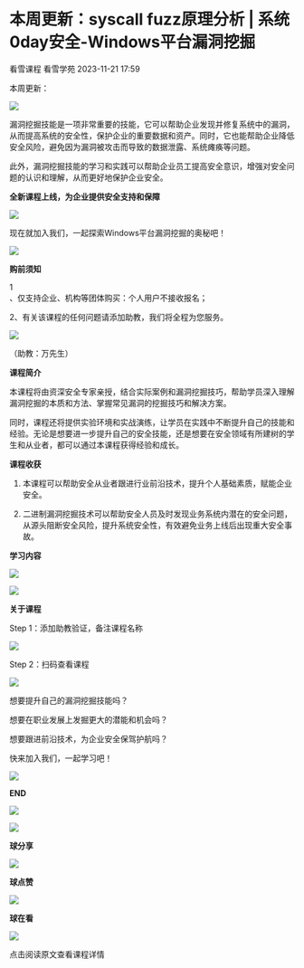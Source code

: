 #  本周更新：syscall fuzz原理分析 | 系统0day安全-Windows平台漏洞挖掘   
看雪课程  看雪学苑   2023-11-21 17:59  
  
本周更新：  
  
![](https://mmbiz.qpic.cn/sz_mmbiz_png/1UG7KPNHN8HZ9ZmZ34slWtr11qs2YzVM2QbYRozPulPPoc2KtVhN2YItA1gUUcLD4E3z8u93CFHcD8emLKR70g/640?wx_fmt=png&from=appmsg "")  
  
  
漏洞挖掘技能是一项非常重要的技能，它可以帮助企业发现并修复系统中的漏洞，从而提高系统的安全性，保护企业的重要数据和资产。同时，它也能帮助企业降低安全风险，避免因为漏洞被攻击而导致的数据泄露、系统瘫痪等问题。  
  
  
此外，漏洞挖掘技能的学习和实践可以帮助企业员工提高安全意识，增强对安全问题的认识和理解，从而更好地保护企业安全。  
  
  
**全新课程上线，为企业提供安全支持和保障**  
  
  
![](https://mmbiz.qpic.cn/sz_mmbiz_jpg/1UG7KPNHN8E1ibZiayUqQlmwNpyP00TsHycAvcKIydbdy8RlMfamQM24I67QliaAuxx08vWXM2bibz8zX4Zz16pL4Q/640?wx_fmt=jpeg "")  
  
  
现在就加入我们，一起探索Windows平台漏洞挖掘的奥秘吧！  
  
![](https://mmbiz.qpic.cn/mmbiz_gif/7QRTvkK2qC5GUbQCMws4DwCrakx3FiaDA57CMxiaWcSZKIa65Obg7ePmLUNOn0PHQnicRBmGFJIzxSFu0f9iaicFL0Q/640?wx_fmt=gif "")  
  
**购前须知**  
  
  
1  
、仅支持企业、机构等团体购买：个人用户不接收报名；  
  
2、有关该课程的任何问题请添加助教，我们将全程为您服务。  
  
![](https://mmbiz.qpic.cn/sz_mmbiz_gif/1UG7KPNHN8FpT85f9FicCdh7KecHERYWcZL4JPysEdm56Px1oA71jtFsMIJGiantAS6ejMEUDzb2kZ778hwWYjpA/640?wx_fmt=png "")  
  
  
（助教：万先生）  
  
  
**课程简介**  
  
  
本课程将由资深安全专家亲授，结合实际案例和漏洞挖掘技巧，帮助学员深入理解漏洞挖掘的本质和方法、掌握常见漏洞的挖掘技巧和解决方案。  
  
  
同时，课程还将提供实验环境和实战演练，让学员在实践中不断提升自己的技能和经验。无论是想要进一步提升自己的安全技能，还是想要在安全领域有所建树的学生和从业者，都可以通过本课程获得经验和成长。  
  
  
  
**课程收获**  
  
  
1. 本课程可以帮助安全从业者跟进行业前沿技术，提升个人基础素质，赋能企业安全。  
  
  
2. 二进制漏洞挖掘技术可以帮助安全人员及时发现业务系统内潜在的安全问题，从源头阻断安全风险，提升系统安全性，有效避免业务上线后出现重大安全事故。  
  
  
  
**学习内容**  
  
  
![](https://mmbiz.qpic.cn/sz_mmbiz_png/1UG7KPNHN8H0AzltjUhfKhia1mt9ImzcX3mCWeBBibbYHoUqKq6X6iaqFVIvJxAr1TDu7rKHAS9IosvEQ0UnXckNQ/640?wx_fmt=png "")  
  
  
![](https://mmbiz.qpic.cn/sz_mmbiz_png/1UG7KPNHN8FpT85f9FicCdh7KecHERYWc0Hypb6mxfb4I1mV40mGs2VW4lES9G2qze5mC0swbaKGWZjk5o3JdVw/640?wx_fmt=png "")  
  
  
  
  
**关于课程**  
  
  
  
  
  
  
  
  
  
Step 1：添加助教验证，备注课程名称  
  
![](https://mmbiz.qpic.cn/sz_mmbiz_gif/1UG7KPNHN8FpT85f9FicCdh7KecHERYWcZL4JPysEdm56Px1oA71jtFsMIJGiantAS6ejMEUDzb2kZ778hwWYjpA/640?wx_fmt=gif "")  
  
  
Step 2：扫码查看课程  
  
![](https://mmbiz.qpic.cn/sz_mmbiz_png/1UG7KPNHN8FpT85f9FicCdh7KecHERYWcgVUM0I2raoMBueVxNic3B3BdB8Z1Y0WAPuVmfacIfbzTX8N89HuwKJQ/640?wx_fmt=png "")  
  
  
想要提升自己的漏洞挖掘技能吗？  
  
想要在职业发展上发掘更大的潜能和机会吗？  
  
想要跟进前沿技术，为企业安全保驾护航吗？  
  
快来加入我们，一起学习吧！  
  
  
  
  
  
![](https://mmbiz.qpic.cn/mmbiz_png/JGvzrR1zc4TE1OMlzTiau6mjXv62SiaK7dkWsS6HCshficjNbyAiclEcMfcGV4E7kSicQ7icEiawJYvXXbMyNKjKLwPjQ/640?wx_fmt=png "")  
  
**END**  
  
![](https://mmbiz.qpic.cn/mmbiz_jpg/Uia4617poZXP96fGaMPXib13V1bJ52yHq9ycD9Zv3WhiaRb2rKV6wghrNa4VyFR2wibBVNfZt3M5IuUiauQGHvxhQrA/640?wx_fmt=jpeg&wxfrom=5&wx_lazy=1&wx_co=1 "")  
  
  
  
![](https://mmbiz.qpic.cn/sz_mmbiz_gif/1UG7KPNHN8FpT85f9FicCdh7KecHERYWcsCoozxaUprFUqfNwm5mkOosnnX5qIdX4TMQjukvba7GPqIBYtQQleQ/640?wx_fmt=gif "")  
  
**球分享**  
  
![](https://mmbiz.qpic.cn/sz_mmbiz_gif/1UG7KPNHN8FpT85f9FicCdh7KecHERYWcsCoozxaUprFUqfNwm5mkOosnnX5qIdX4TMQjukvba7GPqIBYtQQleQ/640?wx_fmt=gif "")  
  
**球点赞**  
  
![](https://mmbiz.qpic.cn/sz_mmbiz_gif/1UG7KPNHN8FpT85f9FicCdh7KecHERYWcsCoozxaUprFUqfNwm5mkOosnnX5qIdX4TMQjukvba7GPqIBYtQQleQ/640?wx_fmt=gif "")  
  
**球在看**  
  
  
  
![](https://mmbiz.qpic.cn/sz_mmbiz_gif/1UG7KPNHN8FpT85f9FicCdh7KecHERYWcuZYabCzcVoRhAahqejP9KDsiaeKE9RPiagOiaDibMB84tO6DwyWLx5D3cw/640?wx_fmt=gif "")  
  
点击阅读原文查看课程详情  
  
